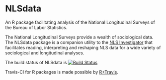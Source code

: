 NLSdata
=======

An R package facilitating analysis of the National Longitudinal Surveys of the Bureau of Labor Statistics.

The National Longitudinal Surveys provide a wealth of sociological data. The NLSdata package is a companion utility to the [NLS Investigator](https://www.nlsinfo.org/investigator/pages/login.jsp) that facilitates reading, interpreting and reshaping NLS data for a wide variety of sociological and longitudinal analyses.

The build status of NLSdata is
[![Build Status](https://travis-ci.org/baogorek/NLSdata.svg?branch=master)](https://travis-ci.org/baogorek/NLSdata)

Travis-CI for R packages is made possible by [R+Travis](https://github.com/craigcitro/r-travis).
